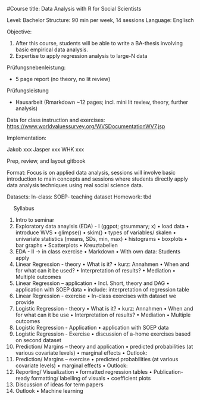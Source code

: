 #Course title: Data Analysis with R for Social Scientists

Level: Bachelor
Structure: 90 min per week, 14 sessions
Language: Englisch

Objective: 
1.	After this course, students will be able to write a BA-thesis involving basic empirical data analysis. 
2.	Expertise to apply regression analysis to large-N data

Prüfungsnebenleistung:
-	5 page report (no theory, no lit review) 

Prüfungsleistung
-	Hausarbeit (Rmarkdown ~12 pages; incl. mini lit review, theory, further analysis)

Data for class instruction and exercises:
https://www.worldvaluessurvey.org/WVSDocumentationWV7.jsp

Implementation: 

Jakob	xxx
Jasper 	xxx
WHK	xxx


Prep, review, and layout gitbook

Format:
Focus is on applied data analysis, sessions will involve basic introduction to main concepts and sessions where students directly apply data analysis techniques using real social science data.

Datasets:
In-class: SOEP- teaching dataset
Homework: tbd

 
Syllabus
1.	Intro to seminar
2.	Exploratory data anaylsis (EDA) - I (ggpot; gtsummary; x)
•	load data
•	introduce WVS
•	glimpse()
•	skim()
•	types of variables/ skalen
•	univariate statistics (means, SDs, min, max)
•	histograms
•	boxplots
•	bar graphs
•	Scatterplots
•	Kreuztabellen
3.	EDA - II  -> in class exercise
•	Markdown
•	With own data: Students apply
4.	Linear Regression - theory
•	What is it?
•	kurz: Annahmen
•	When and for what can it be used?
•	Interpretation of results?
•	Mediation
•	Multiple outcomes
5.	Linear Regression – application
•	Incl. Short, theory and DAG
•	application with SOEP data
•	include: interpretation of regression table
6.	Linear Regression - exercise
•	In-class exercises with dataset we provide
7.	Logistic Regression - theory
•	What is it?
•	kurz: Annahmen
•	When and for what can it be use
•	Interpretation of results?
•	Mediation
•	Multiple outcomes 
8.	Logistic Regression - Application
•	application with SOEP data
9.	Logistic Regression - Exercise
•	discussion of a-home exercises based on second dataset
10.	Prediction/ Margins – theory and application
•	predicted probabilities (at various covariate levels)
•	marginal effects
•	Outlook: 
11.	Prediction/ Margins – exercise 
•	predicted probabilities (at various covariate levels)
•	marginal effects
•	Outlook: 
12.	Reporting/ Visualization
•	formatted regression tables
•	Publication-ready formatting/ labelling of visuals
•	coefficient plots
13.	Discussion of ideas for term papers
14.	Outlook
•	Machine learning

